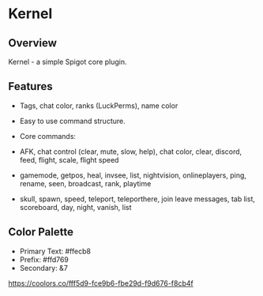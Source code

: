 # Kernel

## Overview
Kernel - a simple Spigot core plugin.

## Features
- Tags, chat color, ranks (LuckPerms), name color
- Easy to use command structure.

- Core commands:
- AFK, chat control (clear, mute, slow, help), chat color, clear, discord, feed, flight, scale, flight speed
- gamemode, getpos, heal, invsee, list, nightvision, onlineplayers, ping, rename, seen, broadcast, rank, playtime
- skull, spawn, speed, teleport, teleporthere, join leave messages, tab list, scoreboard, day, night, vanish, list

## Color Palette
- Primary Text: #ffecb8
- Prefix: #ffd769
- Secondary: &7

https://coolors.co/fff5d9-fce9b6-fbe29d-f9d676-f8cb4f